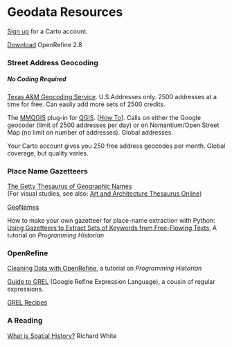 # Geodata Resources

[Sign up](https://cornell.carto.com/signup) for a Carto account.

[Download](http://openrefine.org/download.html) OpenRefine 2.8

### Street Address Geocoding

##### No Coding Required

[Texas A&M Geocoding Service](http://geoservices.tamu.edu/Services/Geocode/). U.S.Addresses only. 2500 addresses at a time for free. Can easily add more sets of 2500 credits.

The [MMQGIS](http://michaelminn.com/linux/mmqgis/) plug-in for [QGIS](https://qgis.org/en/site/). [[How To](https://www.gislounge.com/how-to-geocode-addresses-using-qgis/)]. Calls on either the Google geocoder (limit of 2500 addresses per day) or on Nomantium/Open Street Map (no limit on number of addresses). Global addresses.

Your Carto account gives you 250 free address geocodes per month. Global coverage, but quality varies. 

### Place Name Gazetteers

[The Getty Thesaurus of Geographic Names](https://www.getty.edu/research/tools/vocabularies/tgn/)  
(For visual studies, see also: [Art and Architecture Thesaurus Online](https://www.getty.edu/research/tools/vocabularies/aat/))  

[GeoNames](http://www.geonames.org/)

How to make your own gazetteer for place-name extraction with Python:  
[Using Gazetteers to Extract Sets of Keywords from Free-Flowing Texts](https://programminghistorian.org/en/lessons/extracting-keywords), A tutorial on *Programming Historian*

### OpenRefine

[Cleaning Data with OpenRefine](https://programminghistorian.org/en/lessons/cleaning-data-with-openrefine), a tutorial on *Programming Historian*

[Guide to GREL](https://github.com/OpenRefine/OpenRefine/wiki/GREL-Functions) (Google Refine Expression Language), a cousin of regular expressions.

[GREL Recipes](https://github.com/OpenRefine/OpenRefine/wiki/Recipes)

### A Reading

[What is Spatial History?](https://web.stanford.edu/group/spatialhistory/cgi-bin/site/pub.php?id=29) Richard White






